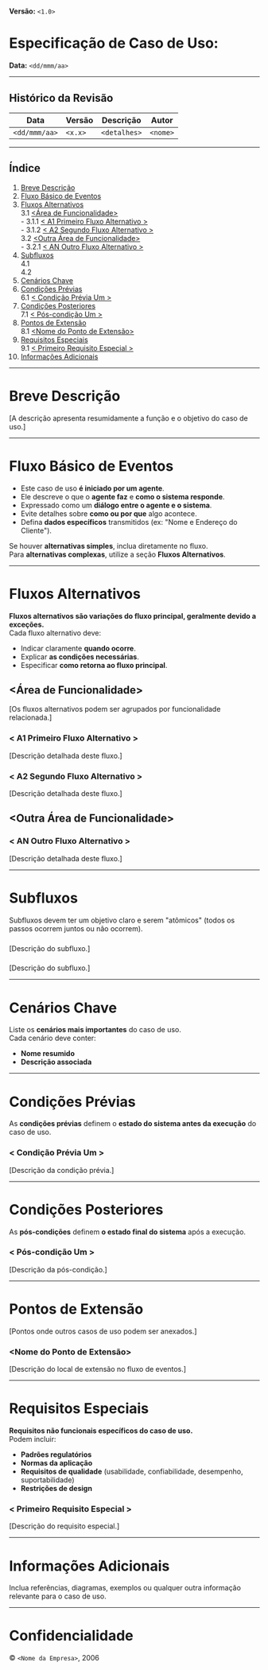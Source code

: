 # <Nome da Empresa>

## <Nome do Projeto>

**Versão:** `<1.0>`

# Especificação de Caso de Uso: <Nome do Caso de Uso>

**Data:** `<dd/mmm/aa>`

<identificador do documento>

---

## Histórico da Revisão

| Data | Versão | Descrição | Autor |
|------|--------|-----------|--------|
| `<dd/mmm/aa>` | `<x.x>` | `<detalhes>` | `<nome>` |

---

## Índice

1. [Breve Descrição](#breve-descrição)  
2. [Fluxo Básico de Eventos](#fluxo-básico-de-eventos)  
3. [Fluxos Alternativos](#fluxos-alternativos)  
   3.1 [<Área de Funcionalidade>](#área-de-funcionalidade)  
       - 3.1.1 [< A1 Primeiro Fluxo Alternativo >](#a1-primeiro-fluxo-alternativo)  
       - 3.1.2 [< A2 Segundo Fluxo Alternativo >](#a2-segundo-fluxo-alternativo)  
   3.2 [<Outra Área de Funcionalidade>](#outra-área-de-funcionalidade)  
       - 3.2.1 [< AN Outro Fluxo Alternativo >](#an-outro-fluxo-alternativo)  
4. [Subfluxos](#subfluxos)  
   4.1 [<S1 Primeiro Subfluxo >](#s1-primeiro-subfluxo)  
   4.2 [<S2 Segundo Subfluxo >](#s2-segundo-subfluxo)  
5. [Cenários Chave](#cenários-chave)  
6. [Condições Prévias](#condições-prévias)  
   6.1 [< Condição Prévia Um >](#condição-prévia-um)  
7. [Condições Posteriores](#condições-posteriores)  
   7.1 [< Pós-condição Um >](#pós-condição-um)  
8. [Pontos de Extensão](#pontos-de-extensão)  
   8.1 [<Nome do Ponto de Extensão>](#nome-do-ponto-de-extensão)  
9. [Requisitos Especiais](#requisitos-especiais)  
   9.1 [< Primeiro Requisito Especial >](#primeiro-requisito-especial)  
10. [Informações Adicionais](#informações-adicionais)  

---

# Breve Descrição

[A descrição apresenta resumidamente a função e o objetivo do caso de uso.]

---

# Fluxo Básico de Eventos

- Este caso de uso **é iniciado por um agente**.  
- Ele descreve o que o **agente faz** e **como o sistema responde**.  
- Expressado como um **diálogo entre o agente e o sistema**.  
- Evite detalhes sobre **como ou por que** algo acontece.  
- Defina **dados específicos** transmitidos (ex: "Nome e Endereço do Cliente").  

Se houver **alternativas simples**, inclua diretamente no fluxo.  
Para **alternativas complexas**, utilize a seção **Fluxos Alternativos**.

---

# Fluxos Alternativos

**Fluxos alternativos são variações do fluxo principal, geralmente devido a exceções.**  
Cada fluxo alternativo deve:

- Indicar claramente **quando ocorre**.
- Explicar **as condições necessárias**.
- Especificar **como retorna ao fluxo principal**.

## <Área de Funcionalidade>

[Os fluxos alternativos podem ser agrupados por funcionalidade relacionada.]

### < A1 Primeiro Fluxo Alternativo >

[Descrição detalhada deste fluxo.]

### < A2 Segundo Fluxo Alternativo >

[Descrição detalhada deste fluxo.]

## <Outra Área de Funcionalidade>

### < AN Outro Fluxo Alternativo >

[Descrição detalhada deste fluxo.]

---

# Subfluxos

Subfluxos devem ter um objetivo claro e serem "atômicos" (todos os passos ocorrem juntos ou não ocorrem).

### <S1 Primeiro Subfluxo >

[Descrição do subfluxo.]

### <S2 Segundo Subfluxo >

[Descrição do subfluxo.]

---

# Cenários Chave

Liste os **cenários mais importantes** do caso de uso.  
Cada cenário deve conter:

- **Nome resumido**
- **Descrição associada**

---

# Condições Prévias

As **condições prévias** definem o **estado do sistema antes da execução** do caso de uso.

### < Condição Prévia Um >

[Descrição da condição prévia.]

---

# Condições Posteriores

As **pós-condições** definem **o estado final do sistema** após a execução.

### < Pós-condição Um >

[Descrição da pós-condição.]

---

# Pontos de Extensão

[Pontos onde outros casos de uso podem ser anexados.]

### <Nome do Ponto de Extensão>

[Descrição do local de extensão no fluxo de eventos.]

---

# Requisitos Especiais

**Requisitos não funcionais específicos do caso de uso.**  
Podem incluir:

- **Padrões regulatórios**
- **Normas da aplicação**
- **Requisitos de qualidade** (usabilidade, confiabilidade, desempenho, suportabilidade)
- **Restrições de design**

### < Primeiro Requisito Especial >

[Descrição do requisito especial.]

---

# Informações Adicionais

Inclua referências, diagramas, exemplos ou qualquer outra informação relevante para o caso de uso.

---

# Confidencialidade

© `<Nome da Empresa>`, 2006
